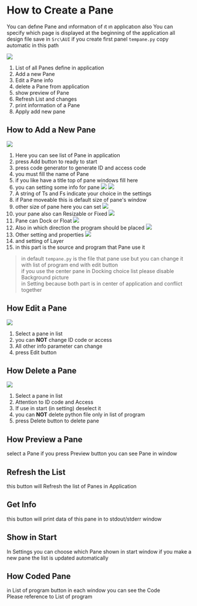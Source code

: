 How to Create a Pane
====================
You can defıne Pane and ınformatıon of ıt ın applıcatıon 
also You can specify which page is displayed at the beginning of the application
all design file save in ``Src\AUI`` 
if you create first panel ``tempane.py`` copy automatic in this path

![](images/3/pane1.jpg)

1. List of all Panes define in application
2. Add a new Pane 
3. Edit a Pane info
4. delete a Pane from application
5. show preview of Pane
6. Refresh List and changes
7. print information of a Pane
8. Apply add new pane 

How to Add a New Pane
---------------------

![](images/3/apn1-1.jpg)

1. Here you can see list of Pane in application
2. press Add button to ready to start
3. press code generator to generate ID and access code
4. you must fill the name of Pane
5. if you like have a title top of pane windows fill here
6. you can setting some info for pane
   ![](images/3/apni1.jpg)
   ![](images/3/apni1n.jpg)
7. A string of Ts and Fs indicate your choice in the settings
8. if Pane moveable this is default size of pane's window
9. other size of pane here you can set
   ![](images/3/apni2.jpg)
10. your pane also can Resizable or Fixed
   ![](images/3/apni3.jpg)
11. Pane can Dock or Float
   ![](images/3/apni4.jpg)
12. Also in which direction the program should be placed
   ![](images/3/apni5.jpg)
13. Other setting and properties
   ![](images/3/apni6.jpg)
14. and setting of Layer 
15. in this part is the source and program that Pane use it
> in default ``tempane.py`` is the file that pane use but you can change it 
> with list of program end with edit button  
> if you use the center pane in Docking choice list please disable Background picture  
> in Setting because both part is in center of application and conflict together


How Edit a Pane
---------------
![](images/3/epn2-1.jpg)

1. Select a pane in list
2. you can **NOT** change ID code or access
3. All other info parameter can change
4. press Edit button


How Delete a Pane
-----------------
![](images/3/dpn3-1.jpg)

1. Select a pane in list
2. Attention to ID code and Access
3. If use in start (in setting) deselect it
4. you can **NOT** delete python file only in list of program
5. press Delete button to delete pane

How Preview a Pane
------------------
select a Pane
if you press Preview button you can see Pane in window  


Refresh the List
----------------
this button will Refresh the list of Panes in Application

Get Info
---------
this button will print data of this pane in to stdout/stderr window


Show in Start
-------------
In Settings you can choose which Pane shown in start window
if you make a new pane the list is updated automatically

How Coded Pane
--------------
in List of program button in each window you can see the Code  
Please reference to List of program